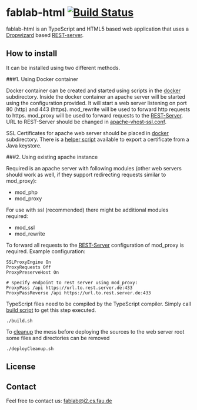 # fablab-html [![Build Status](https://travis-ci.org/FAU-Inf2/fablab-html.svg)](https://travis-ci.org/FAU-Inf2/fablab-html)
fablab-html is an TypeScript and HTML5 based web application that uses a [Dropwizard](http://www.dropwizard.io) based [REST-server](https://github.com/FAU-Inf2/fablab-server).

## How to install

It can be installed using two different methods.

###1. Using Docker container

Docker container can be created and started using scripts in the [docker](https://github.com/FAU-Inf2/fablab-html/blob/master/docker) subdirectory. Inside the docker container an apache server will be started using the configuration provided. It will start a web server listening on port 80 (http) and 443 (https). mod_rewrite will be used to forward http requests to https. mod_proxy will be used to forward requests to the [REST-Server](https://github.com/FAU-Inf2/fablab-server). URL to REST-Server should be changed in [apache-vhost-ssl.conf](https://github.com/FAU-Inf2/fablab-html/blob/master/docker/apache-vhost-ssl.conf).

SSL Certificates for apache web server should be placed in [docker](https://github.com/FAU-Inf2/fablab-html/blob/master/docker) subdirectory. There is a [helper script](https://github.com/FAU-Inf2/fablab-html/blob/master/docker/export_cert.sh) available to export a certificate from a Java keystore.

###2. Using existing apache instance

Required is an apache server with following modules (other web servers should work as well, if they support redirecting requests similar to mod_proxy):
- mod_php
- mod_proxy

For use with ssl (recommended) there might be additional modules required:
- mod_ssl
- mod_rewrite

To forward all requests to the [REST-Server](https://github.com/FAU-Inf2/fablab-server) configuration of mod_proxy is required. Example configuration:
```
SSLProxyEngine On
ProxyRequests Off
ProxyPreserveHost On

# specify endpoint to rest server using mod_proxy:
ProxyPass /api https://url.to.rest.server.de:433
ProxyPassReverse /api https://url.to.rest.server.de:433
```

TypeScript files need to be compiled by the TypeScript compiler. Simply call [build script](https://github.com/FAU-Inf2/fablab-html/blob/master/build.sh) to get this step executed.
```
./build.sh
```

To [cleanup](https://github.com/FAU-Inf2/fablab-html/blob/master/deployCleanup.sh) the mess before deploying the sources to the web server root some files and directories can be removed
```
./deployCleanup.sh
```
## License
    
## Contact
Feel free to contact us: fablab@i2.cs.fau.de
